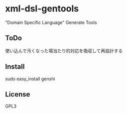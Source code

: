 xml-dsl-gentools
================

"Domain Specific Language" Generate Tools

ToDo
----
使い込んで汚くなった場当たり的対応を吸収して再設計する

Install
-------
sudo easy_install genshi

License
-------
GPL3
